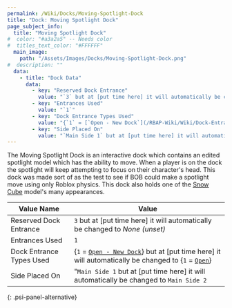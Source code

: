 ```yaml
---
permalink: /Wiki/Docks/Moving-Spotlight-Dock
title: "Dock: Moving Spotlight Dock"
page_subject_info:
  title: "Moving Spotlight Dock"
#  color: "#a3a2a5" -- Needs color
#  titles_text_color: "#FFFFFF"
  main_image:
    path: "/Assets/Images/Docks/Moving-Spotlight-Dock.png"
#  description: ""
  data:
    - title: "Dock Data"
      data:
        - key: "Reserved Dock Entrance"
          value: "`3` but at [put time here] it will automatically be changed to *None (unset)*"
        - key: "Entrances Used"
          value: "`1`"
        - key: "Dock Entrance Types Used"
          value: "{`1` = [`Open - New Dock`](/RBAP-Wiki/Wiki/Dock-Entrance-Types/Open-New-Dock)} but at [put time here] it will automatically be changed to {`1` = [`Open`](/RBAP-Wiki/Wiki/Dock-Entrance-Types/Open)}"
        - key: "Side Placed On"
          value: "`Main Side 1` but at [put time here] it will automatically be changed to `Main Side 2`"
---
```


The Moving Spotlight Dock is an interactive dock which contains an edited spotlight model which has the ability to move. When a player is on the dock the spotlight will keep attempting to focus on their character's head. This dock was made sort of as the test to see if BOB could make a spotlight move using only Roblox physics. This dock also holds one of the [Snow Cube](/RBAP-Wiki/Wiki/Snow-Cubes) model's many appearances.

| Value Name               | Value |
|-|-|
| Reserved Dock Entrance   | `3` but at [put time here] it will automatically be changed to *None (unset)* |
| Entrances Used           | `1` |
| Dock Entrance Types Used | {`1` = [`Open - New Dock`](/RBAP-Wiki/Wiki/Dock-Entrance-Types/Open-New-Dock)} but at [put time here] it will automatically be changed to {`1` = [`Open`](/RBAP-Wiki/Wiki/Dock-Entrance-Types/Open)} |
| Side Placed On           | "`Main Side 1` but at [put time here] it will automatically be changed to `Main Side 2` |
{: .psi-panel-alternative}

<img class="dock-image" src="/RBAP-Wiki/Assets/Images/Docks/Moving-Spotlight-Dock.png" alt="">